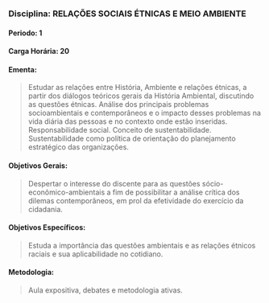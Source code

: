 ### Disciplina: RELAÇÕES SOCIAIS ÉTNICAS E MEIO AMBIENTE
#### Periodo: 1
#### Carga Horária: 20
#### Ementa:
>Estudar as relações entre História, Ambiente e relações étnicas, a partir dos diálogos teóricos gerais da História Ambiental, discutindo as questões étnicas. Análise dos principais problemas socioambientais e contemporâneos e o impacto desses problemas na vida diária das pessoas e no contexto onde estão inseridas. Responsabilidade social. Conceito de sustentabilidade. Sustentabilidade como política de orientação do planejamento estratégico das organizações.
#### Objetivos Gerais:
>Despertar o interesse do discente para as questões sócio-econômico-ambientais a fim de possibilitar a análise crítica dos dilemas contemporâneos, em prol da efetividade do exercício da cidadania.
#### Objetivos Específicos:
>Estuda a importância das questões ambientais e as relações étnicos raciais e sua aplicabilidade no cotidiano.
#### Metodologia:
>Aula expositiva, debates e metodologia ativas.